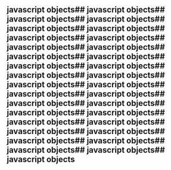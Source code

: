 ## javascript objects## javascript objects## javascript objects## javascript objects## javascript objects## javascript objects## javascript objects## javascript objects## javascript objects## javascript objects## javascript objects## javascript objects## javascript objects## javascript objects## javascript objects## javascript objects## javascript objects## javascript objects## javascript objects## javascript objects## javascript objects## javascript objects## javascript objects## javascript objects## javascript objects## javascript objects## javascript objects## javascript objects## javascript objects## javascript objects## javascript objects## javascript objects## javascript objects
